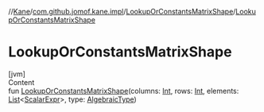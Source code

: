 //[Kane](../../index.md)/[com.github.jomof.kane.impl](../index.md)/[LookupOrConstantsMatrixShape](index.md)/[LookupOrConstantsMatrixShape](-lookup-or-constants-matrix-shape.md)



# LookupOrConstantsMatrixShape  
[jvm]  
Content  
fun [LookupOrConstantsMatrixShape](-lookup-or-constants-matrix-shape.md)(columns: [Int](https://kotlinlang.org/api/latest/jvm/stdlib/kotlin/-int/index.html), rows: [Int](https://kotlinlang.org/api/latest/jvm/stdlib/kotlin/-int/index.html), elements: [List](https://kotlinlang.org/api/latest/jvm/stdlib/kotlin.collections/-list/index.html)<[ScalarExpr](../-scalar-expr/index.md)>, type: [AlgebraicType](../../com.github.jomof.kane.impl.types/-algebraic-type/index.md))  



